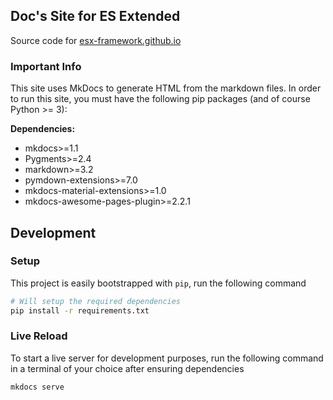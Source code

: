 ## Doc's Site for ES Extended

Source code for [esx-framework.github.io](https://esx-framework.github.io/)

### Important Info

This site uses MkDocs to generate HTML from the markdown files.
In order to run this site, you must have the following pip packages
(and of course Python >= 3):

**Dependencies:**
* mkdocs>=1.1
* Pygments>=2.4
* markdown>=3.2
* pymdown-extensions>=7.0
* mkdocs-material-extensions>=1.0
* mkdocs-awesome-pages-plugin>=2.2.1

## Development

### Setup
This project is easily bootstrapped with `pip`, run the following command

```bash
# Will setup the required dependencies
pip install -r requirements.txt
```

### Live Reload
To start a live server for development purposes,
run the following command in a terminal of your
choice after ensuring dependencies

```
mkdocs serve
```
